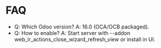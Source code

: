 # FAQ

- Q: Which Odoo version? A: 16.0 (OCA/OCB packaged).
- Q: How to enable? A: Start server with --addon web_ir_actions_close_wizard_refresh_view or install in UI.

